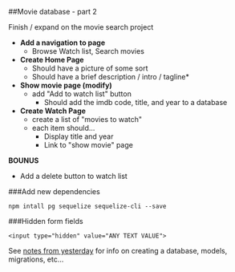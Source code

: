 ##Movie database - part 2


Finish / expand on the movie search project

* **Add a navigation to page**
	* Browse Watch list, Search movies
* **Create Home Page**
	* Should have a picture of some sort
	* Should have a brief description / intro / tagline* 
* **Show movie page (modify)**
	* add "Add to watch list" button
		* Should add the imdb code, title, and year to a database
* **Create Watch Page**
	* create a list of "movies to watch"
	* each item should...
		* Display title and year
		* Link to "show movie" page
		
		
**BOUNUS**

* Add a delete button to watch list



###Add new dependencies


```
npm intall pg sequelize sequelize-cli --save
```


###Hidden form fields

```
<input type="hidden" value="ANY TEXT VALUE">
```


See [notes from yesterday](https://github.com/wdi-sea-01/notes/tree/master/week_03_intro_to_web_apps/day_04_more_sql/dawn_sequelize) for info on creating a database, models, migrations, etc...